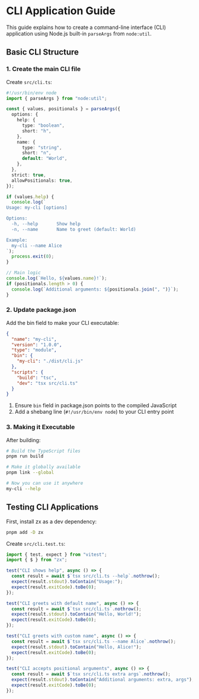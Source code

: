 # CLI Application Guide

This guide explains how to create a command-line interface (CLI) application using Node.js built-in `parseArgs` from `node:util`.

## Basic CLI Structure

### 1. Create the main CLI file

Create `src/cli.ts`:

```typescript
#!/usr/bin/env node
import { parseArgs } from "node:util";

const { values, positionals } = parseArgs({
  options: {
    help: {
      type: "boolean",
      short: "h",
    },
    name: {
      type: "string",
      short: "n",
      default: "World",
    },
  },
  strict: true,
  allowPositionals: true,
});

if (values.help) {
  console.log(`
Usage: my-cli [options]

Options:
  -h, --help       Show help
  -n, --name       Name to greet (default: World)

Example:
  my-cli --name Alice
`);
  process.exit(0);
}

// Main logic
console.log(`Hello, ${values.name}!`);
if (positionals.length > 0) {
  console.log(`Additional arguments: ${positionals.join(", ")}`);
}
```

### 2. Update package.json

Add the bin field to make your CLI executable:

```json
{
  "name": "my-cli",
  "version": "1.0.0",
  "type": "module",
  "bin": {
    "my-cli": "./dist/cli.js"
  },
  "scripts": {
    "build": "tsc",
    "dev": "tsx src/cli.ts"
  }
}
```

1. Ensure `bin` field in package.json points to the compiled JavaScript
2. Add a shebang line (`#!/usr/bin/env node`) to your CLI entry point

### 3. Making it Executable

After building:

```bash
# Build the TypeScript files
pnpm run build

# Make it globally available
pnpm link --global

# Now you can use it anywhere
my-cli --help
```

## Testing CLI Applications

First, install zx as a dev dependency:

```bash
pnpm add -D zx
```

Create `src/cli.test.ts`:

```typescript
import { test, expect } from "vitest";
import { $ } from "zx";

test("CLI shows help", async () => {
  const result = await $`tsx src/cli.ts --help`.nothrow();
  expect(result.stdout).toContain("Usage:");
  expect(result.exitCode).toBe(0);
});

test("CLI greets with default name", async () => {
  const result = await $`tsx src/cli.ts`.nothrow();
  expect(result.stdout).toContain("Hello, World!");
  expect(result.exitCode).toBe(0);
});

test("CLI greets with custom name", async () => {
  const result = await $`tsx src/cli.ts --name Alice`.nothrow();
  expect(result.stdout).toContain("Hello, Alice!");
  expect(result.exitCode).toBe(0);
});

test("CLI accepts positional arguments", async () => {
  const result = await $`tsx src/cli.ts extra args`.nothrow();
  expect(result.stdout).toContain("Additional arguments: extra, args");
  expect(result.exitCode).toBe(0);
});
```
